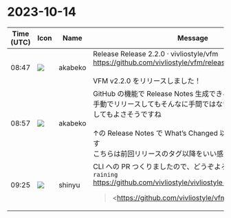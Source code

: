 # 2023-10-14

|Time (UTC)|Icon|Name|Message|
|---|---|---|---|
|08:47|![](https://avatars.slack-edge.com/2019-05-15/624511073651_25909952cd7a069ceed2_72.png)|akabeko|Release Release 2.2.0 · vivliostyle/vfm<br><https://github.com/vivliostyle/vfm/releases/tag/v2.2.0><br><br>VFM v2.2.0 をリリースしました！|
|08:57|![](https://avatars.slack-edge.com/2019-05-15/624511073651_25909952cd7a069ceed2_72.png)|akabeko|GitHub の機能で Release Notes 生成できるのと<br>手動でリリースしてもそんなに手間ではないので release-it 外してもよさそうですね<br><br>↑の Release Notes で What’s Changed 以降が GitHub 生成です<br>こちらは前回リリースのタグ以降をいい感じに拾ってくれます|
|09:25|![](https://avatars.slack-edge.com/2018-04-27/354445776386_e258f5ed5ba887b08668_72.jpg)|shinyu|CLI への PR つくりましたので、どうぞよろしく `@spring-raining`<br><https://github.com/vivliostyle/vivliostyle-cli/pull/450><br><blockquote><https://github.com/vivliostyle/vfm/releases/tag/v2.2.0|https://github.com/vivliostyle/vfm/releases/tag/v2.2.0><br><br>*Features*<br><br>• Support non-sectionize headings, enclosed by equal number of hashes<br>• Support section-end mark (line with only hashes)<br><br>*Bug Fixes*<br><br>• HTML block with markdown heading causes wrong HTML sectioning<br>• HTML title generated from heading should not have ruby text and HTML tags<br>• Added Type attribute to Link of CSS</blockquote>|
